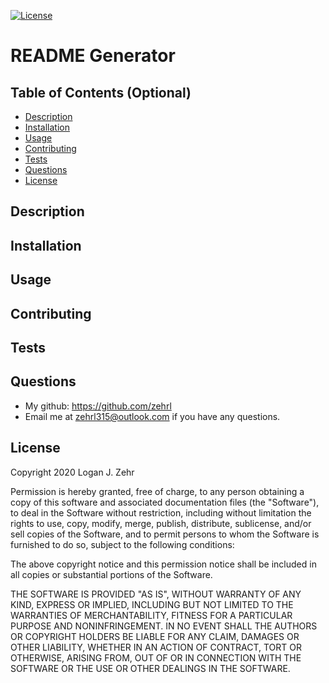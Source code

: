 
[![License](https://img.shields.io/badge/License-MIT-blue.svg)](https://opensource.org/licenses/MIT)

# README Generator

## Table of Contents (Optional)
* [Description](#Description)
* [Installation](#Installation)
* [Usage](#Usage)
* [Contributing](#Contributing)
* [Tests](#Tests)
* [Questions](#Questions)
* [License](#License)


## Description



## Installation



## Usage



## Contributing



## Tests



## Questions

* My github: https://github.com/zehrl
* Email me at zehrl315@outlook.com if you have any questions.

## License

Copyright 2020 Logan J. Zehr

Permission is hereby granted, free of charge, to any person obtaining a copy of this software and associated documentation files (the "Software"), to deal in the Software without restriction, including without limitation the rights to use, copy, modify, merge, publish, distribute, sublicense, and/or sell copies of the Software, and to permit persons to whom the Software is furnished to do so, subject to the following conditions:

The above copyright notice and this permission notice shall be included in all copies or substantial portions of the Software.

THE SOFTWARE IS PROVIDED "AS IS", WITHOUT WARRANTY OF ANY KIND, EXPRESS OR IMPLIED, INCLUDING BUT NOT LIMITED TO THE WARRANTIES OF MERCHANTABILITY, FITNESS FOR A PARTICULAR PURPOSE AND NONINFRINGEMENT. IN NO EVENT SHALL THE AUTHORS OR COPYRIGHT HOLDERS BE LIABLE FOR ANY CLAIM, DAMAGES OR OTHER LIABILITY, WHETHER IN AN ACTION OF CONTRACT, TORT OR OTHERWISE, ARISING FROM, OUT OF OR IN CONNECTION WITH THE SOFTWARE OR THE USE OR OTHER DEALINGS IN THE SOFTWARE.